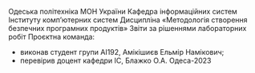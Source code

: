 Одеська політехніка МОН України
Кафедра інформаційних систем Інституту комп’ютерних систем
Дисципліна «Методологія створення безпечних програмних продуктів»
Звіти за рішеннями лабораторних робіт
Проєктна команда:
- виконав студент групи АІ192, Амікішиєв Ельмір Намікович;
- перевірив доцент кафедри ІС, Блажко О.А.
Одеса-2023


